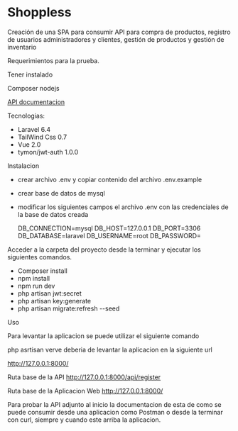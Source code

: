 

# Shoppless


Creación de una SPA  para consumir API para compra de productos, registro de usuarios administradores y clientes, gestión de productos y gestión de inventario

Requerimientos para la prueba.

Tener instalado 

Composer
nodejs

[API documentacion](https://documenter.getpostman.com/view/3605815/SVzz1yWH)

Tecnologias:

 - Laravel 6.4
 - TailWind Css 0.7
 - Vue 2.0
 - tymon/jwt-auth 1.0.0

Instalacion

 - crear archivo .env y copiar contenido del archivo .env.example
 - crear base de datos de mysql
 - modificar los siguientes campos el archivo .env con las credenciales de la base de datos creada
 
    DB_CONNECTION=mysql
    DB_HOST=127.0.0.1
    DB_PORT=3306
    DB_DATABASE=laravel
    DB_USERNAME=root
    DB_PASSWORD=
    
 Acceder a la carpeta del proyecto desde la terminar y ejecutar los siguientes comandos.
 
 - Composer install
 - npm install
 - npm run dev
 - php artisan jwt:secret
 - php artisan key:generate
 - php artisan migrate:refresh --seed 
 
 Uso
 
 Para levantar la aplicacion se puede utilizar el siguiente comando
 
 php asrtisan verve deberia de levantar la aplicacion en la siguiente url
 
 http://127.0.0.1:8000/
 
 Ruta base de la API http://127.0.0.1:8000/api/register
 
 Ruta base de la Aplicacion Web http://127.0.0.1:8000/
 

 Para probar la API adjunto al inicio la documentacion de esta de como se puede consumir desde una aplicacion como Postman o desde la terminar con curl, siempre y cuando este arriba la aplicacion.
 
